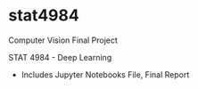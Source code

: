 # stat4984
Computer Vision Final Project

STAT 4984 - Deep Learning
- Includes Jupyter Notebooks File, Final Report
